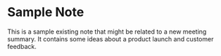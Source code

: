 # Sample Note

This is a sample existing note that might be related to a new meeting summary.
It contains some ideas about a product launch and customer feedback.
